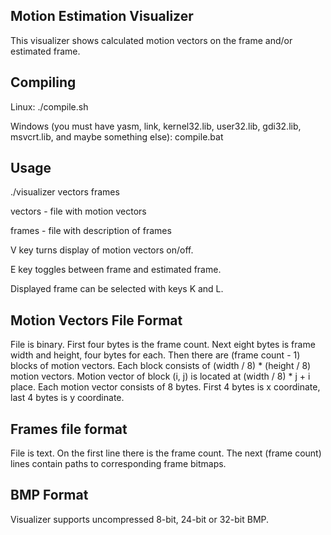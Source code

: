 Motion Estimation Visualizer
----------------------------

This visualizer shows calculated motion vectors on the frame and/or estimated frame.

Compiling
---------

Linux:
./compile.sh

Windows (you must have yasm, link, kernel32.lib, user32.lib, gdi32.lib, msvcrt.lib, and maybe something else):
compile.bat

Usage
-----

./visualizer vectors frames

vectors - file with motion vectors

frames - file with description of frames

V key turns display of motion vectors on/off.

E key toggles between frame and estimated frame.

Displayed frame can be selected with keys K and L.

Motion Vectors File Format
--------------------------

File is binary. First four bytes is the frame count. Next eight bytes is frame width and height, four bytes for each.
Then there are (frame count - 1) blocks of motion vectors.
Each block consists of (width / 8) * (height / 8) motion vectors.
Motion vector of block (i, j) is located at (width / 8) * j + i place.
Each motion vector consists of 8 bytes. First 4 bytes is x coordinate, last 4 bytes is y coordinate.

Frames file format
------------------

File is text. On the first line there is the frame count.
The next (frame count) lines contain paths to corresponding frame bitmaps.

BMP Format
----------

Visualizer supports uncompressed 8-bit, 24-bit or 32-bit BMP.

